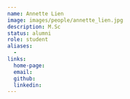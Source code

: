 ```yaml
---
name: Annette Lien
image: images/people/annette_lien.jpg
description: M.Sc
status: alumni
role: student
aliases:
  - 
links: 
  home-page: 
  email: 
  github: 
  linkedin: 
---
```

